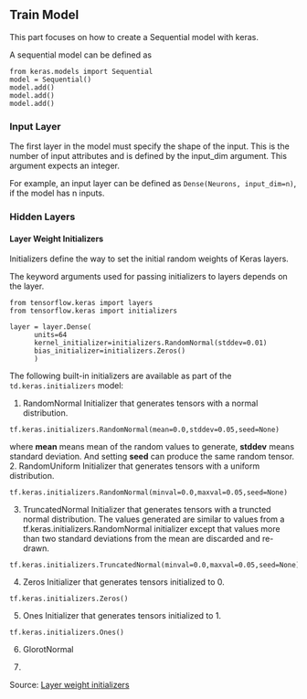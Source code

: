 ## Train Model
This part focuses on how to create a Sequential model with keras.

A sequential model can be defined as 
```
from keras.models import Sequential
model = Sequential()
model.add()
model.add()
model.add()
```
### Input Layer
The first layer in the model must specify the shape of the input. This is the number of input attributes and is defined by the input_dim argument. This argument expects an integer. 

For example, an input layer can be defined as `Dense(Neurons, input_dim=n)`, if the model has n inputs.
### Hidden Layers
#### Layer Weight Initializers
Initializers define the way to set the initial random weights of Keras layers.

The keyword arguments used for passing initializers to layers depends on the layer.
```
from tensorflow.keras import layers
from tensorflow.keras import initializers

layer = layer.Dense(
      units=64
      kernel_initializer=initializers.RandomNormal(stddev=0.01)
      bias_initializer=initializers.Zeros()
      )
 ```
 The following built-in initializers are available as part of the `td.keras.initializers` model:
 1. RandomNormal
 Initializer that generates tensors with a normal distribution.
 ```
 tf.keras.initializers.RandomNormal(mean=0.0,stddev=0.05,seed=None)
 ```
 where **mean** means mean of the random values to generate, **stddev** means standard deviation. And setting **seed** can produce the same random tensor.
 2. RandomUniform
 Initializer that generates tensors with a uniform distribution.
 ```
 tf.keras.initializers.RandomNormal(minval=0.0,maxval=0.05,seed=None)
 ```
 3. TruncatedNormal
 Initializer that generates tensors with a truncted normal distribution.
 The values generated are similar to values from a tf.keras.initializers.RandomNormal initializer except that values more than two standard deviations from the mean are discarded and re-drawn.
 ```
 tf.keras.initializers.TruncatedNormal(minval=0.0,maxval=0.05,seed=None)
 ```
 4. Zeros
 Initializer that generates tensors initialized to 0.
 ```
 tf.keras.initializers.Zeros()
 ```
 5. Ones
 Initializer that generates tensors initialized to 1.
 ```
 tf.keras.initializers.Ones()
 ```
 6. GlorotNormal
 
 8. 

Source: [Layer weight initializers](https://keras.io/api/layers/initializers/)
